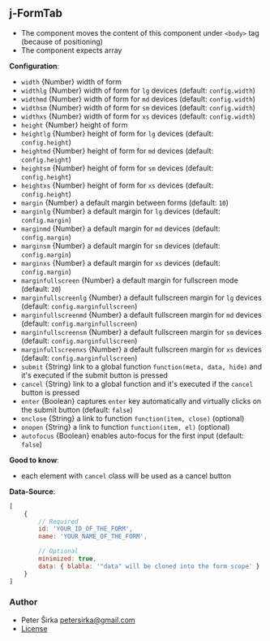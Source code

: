 ## j-FormTab

- The component moves the content of this component under `<body>` tag (because of positioning)
- The component expects array

__Configuration__:

- `width` {Number} width of form
- `widthlg` {Number} width of form for `lg` devices (default: `config.width`)
- `widthmd` {Number} width of form for `md` devices (default: `config.width`)
- `widthsm` {Number} width of form for `sm` devices (default: `config.width`)
- `widthxs` {Number} width of form for `xs` devices (default: `config.width`)
- `height` {Number} height of form
- `heightlg` {Number} height of form for `lg` devices (default: `config.height`)
- `heightmd` {Number} height of form for `md` devices (default: `config.height`)
- `heightsm` {Number} height of form for `sm` devices (default: `config.height`)
- `heightxs` {Number} height of form for `xs` devices (default: `config.height`)
- `margin` {Number} a default margin between forms (default: `10`)
- `marginlg` {Number} a default margin for `lg` devices (default: `config.margin`)
- `marginmd` {Number} a default margin for `md` devices (default: `config.margin`)
- `marginsm` {Number} a default margin for `sm` devices (default: `config.margin`)
- `marginxs` {Number} a default margin for `xs` devices (default: `config.margin`)
- `marginfullscreen` {Number} a default margin for fullscreen mode (default: `20`)
- `marginfullscreenlg` {Number} a default fullscreen margin for `lg` devices (default: `config.marginfullscreen`)
- `marginfullscreenmd` {Number} a default fullscreen margin for `md` devices (default: `config.marginfullscreen`)
- `marginfullscreensm` {Number} a default fullscreen margin for `sm` devices (default: `config.marginfullscreen`)
- `marginfullscreenxs` {Number} a default fullscreen margin for `xs` devices (default: `config.marginfullscreen`)
- `submit` {String} link to a global function `function(meta, data, hide)` and it's executed if the submit button is pressed
- `cancel` {String} link to a global function and it's executed if the `cancel` button is pressed
- `enter` {Boolean} captures `enter` key automatically and virtually clicks on the submit button (default: `false`)
- `onclose` {String} a link to function `function(item, close)` (optional)
- `onopen` {String} a link to function `function(item, el)` (optional)
- `autofocus` {Boolean} enables auto-focus for the first input (default: `false`)

__Good to know__:

- each element with `cancel` class will be used as a cancel button

__Data-Source__:

```javascript
[
	{
		// Required
		id: 'YOUR_ID_OF_THE_FORM',
		name: 'YOUR_NAME_OF_THE_FORM',

		// Optional
		minimized: true,
		data: { blabla: '"data" will be cloned into the form scope' }
	}
]
````

### Author

- Peter Širka <petersirka@gmail.com>
- [License](https://www.totaljs.com/license/)